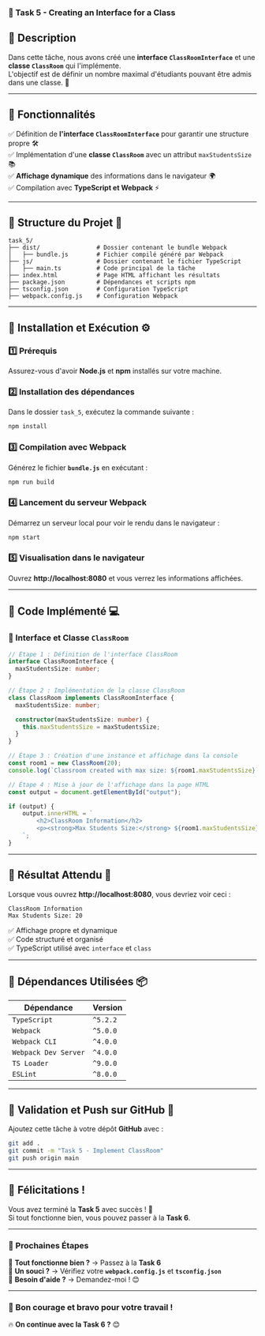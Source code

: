 ### **📌 Task 5 - Creating an Interface for a Class**  

## **📖 Description**  
Dans cette tâche, nous avons créé une **interface `ClassRoomInterface`** et une **classe `ClassRoom`** qui l'implémente.  
L'objectif est de définir un nombre maximal d'étudiants pouvant être admis dans une classe. 🏫  

---

## **📌 Fonctionnalités**  
✅ Définition de **l'interface `ClassRoomInterface`** pour garantir une structure propre 🛠️  
✅ Implémentation d'une **classe `ClassRoom`** avec un attribut `maxStudentsSize` 📚  
✅ **Affichage dynamique** des informations dans le navigateur 🌍  
✅ Compilation avec **TypeScript et Webpack** ⚡  

---

## **📌 Structure du Projet** 📂  
```
task_5/
├── dist/                # Dossier contenant le bundle Webpack
│   ├── bundle.js        # Fichier compilé généré par Webpack
├── js/                  # Dossier contenant le fichier TypeScript
│   ├── main.ts          # Code principal de la tâche
├── index.html           # Page HTML affichant les résultats
├── package.json         # Dépendances et scripts npm
├── tsconfig.json        # Configuration TypeScript
├── webpack.config.js    # Configuration Webpack
```

---

## **📌 Installation et Exécution** ⚙️  

### **1️⃣ Prérequis**  
Assurez-vous d'avoir **Node.js** et **npm** installés sur votre machine.  

### **2️⃣ Installation des dépendances**  
Dans le dossier `task_5`, exécutez la commande suivante :  
```bash
npm install
```

### **3️⃣ Compilation avec Webpack**  
Générez le fichier **`bundle.js`** en exécutant :  
```bash
npm run build
```

### **4️⃣ Lancement du serveur Webpack**  
Démarrez un serveur local pour voir le rendu dans le navigateur :  
```bash
npm start
```

### **5️⃣ Visualisation dans le navigateur**  
Ouvrez **http://localhost:8080** et vous verrez les informations affichées.

---

## **📌 Code Implémenté** 💻  

### **📝 Interface et Classe `ClassRoom`**
```typescript
// Étape 1 : Définition de l'interface ClassRoom
interface ClassRoomInterface {
  maxStudentsSize: number;
}

// Étape 2 : Implémentation de la classe ClassRoom
class ClassRoom implements ClassRoomInterface {
  maxStudentsSize: number;

  constructor(maxStudentsSize: number) {
    this.maxStudentsSize = maxStudentsSize;
  }
}

// Étape 3 : Création d'une instance et affichage dans la console
const room1 = new ClassRoom(20);
console.log(`Classroom created with max size: ${room1.maxStudentsSize}`);

// Étape 4 : Mise à jour de l'affichage dans la page HTML
const output = document.getElementById("output");

if (output) {
    output.innerHTML = `
        <h2>ClassRoom Information</h2>
        <p><strong>Max Students Size:</strong> ${room1.maxStudentsSize}</p>
    `;
}
```

---

## **📌 Résultat Attendu** 🎯  
Lorsque vous ouvrez **http://localhost:8080**, vous devriez voir ceci :  

```
ClassRoom Information
Max Students Size: 20
```

✅ Affichage propre et dynamique  
✅ Code structuré et organisé  
✅ TypeScript utilisé avec `interface` et `class`  

---

## **📌 Dépendances Utilisées** 📦  
| Dépendance | Version |
|------------|---------|
| `TypeScript` | `^5.2.2` |
| `Webpack` | `^5.0.0` |
| `Webpack CLI` | `^4.0.0` |
| `Webpack Dev Server` | `^4.0.0` |
| `TS Loader` | `^9.0.0` |
| `ESLint` | `^8.0.0` |

---

## **📌 Validation et Push sur GitHub** 🔄  
Ajoutez cette tâche à votre dépôt **GitHub** avec :  
```bash
git add .
git commit -m "Task 5 - Implement ClassRoom"
git push origin main
```

---

## **🎉 Félicitations !**
Vous avez terminé la **Task 5** avec succès ! 🚀  
Si tout fonctionne bien, vous pouvez passer à la **Task 6**.  

---

### **📌 Prochaines Étapes**
🔹 **Tout fonctionne bien ?** → Passez à la **Task 6**  
🔹 **Un souci ?** → Vérifiez votre **`webpack.config.js`** et **`tsconfig.json`**  
🔹 **Besoin d'aide ?** → Demandez-moi ! 😊  

---

### **🚀 Bon courage et bravo pour votre travail !**  
🔥 **On continue avec la Task 6 ?** 😊
